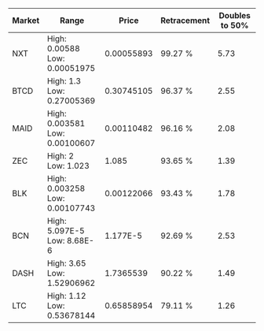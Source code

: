 | Market | Range | Price| Retracement | Doubles to 50% |
| --- | --- | --- | --- | --- |
| NXT | High: 0.00588<br />Low: 0.00051975 | 0.00055893 | 99.27 % | 5.73 |
| BTCD | High: 1.3<br />Low: 0.27005369 | 0.30745105 | 96.37 % | 2.55 |
| MAID | High: 0.003581<br />Low: 0.00100607 | 0.00110482 | 96.16 % | 2.08 |
| ZEC | High: 2<br />Low: 1.023 | 1.085 | 93.65 % | 1.39 |
| BLK | High: 0.003258<br />Low: 0.00107743 | 0.00122066 | 93.43 % | 1.78 |
| BCN | High: 5.097E-5<br />Low: 8.68E-6 | 1.177E-5 | 92.69 % | 2.53 |
| DASH | High: 3.65<br />Low: 1.52906962 | 1.7365539 | 90.22 % | 1.49 |
| LTC | High: 1.12<br />Low: 0.53678144 | 0.65858954 | 79.11 % | 1.26 |
